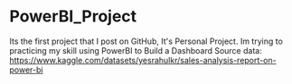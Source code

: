 # PowerBI_Project

Its the first project that I post on GitHub, It's Personal Project.
Im trying to practicing my skill using PowerBI to Build a Dashboard
Source data: https://www.kaggle.com/datasets/yesrahulkr/sales-analysis-report-on-power-bi
